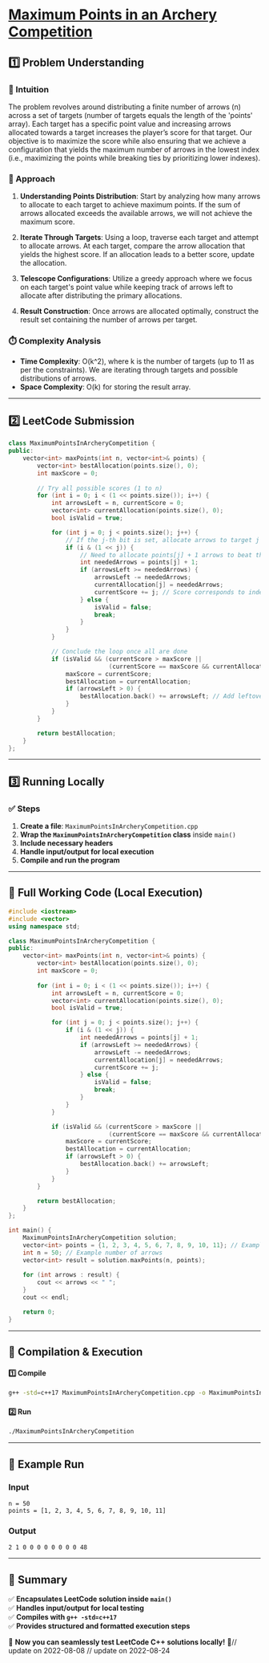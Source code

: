 # **[Maximum Points in an Archery Competition](https://leetcode.com/problems/maximum-points-in-an-archery-competition/description/)**  

## **1️⃣ Problem Understanding**  
### **📌 Intuition**  
The problem revolves around distributing a finite number of arrows (n) across a set of targets (number of targets equals the length of the 'points' array). Each target has a specific point value and increasing arrows allocated towards a target increases the player’s score for that target. Our objective is to maximize the score while also ensuring that we achieve a configuration that yields the maximum number of arrows in the lowest index (i.e., maximizing the points while breaking ties by prioritizing lower indexes).

### **🚀 Approach**  
1. **Understanding Points Distribution**: Start by analyzing how many arrows to allocate to each target to achieve maximum points. If the sum of arrows allocated exceeds the available arrows, we will not achieve the maximum score.
  
2. **Iterate Through Targets**: Using a loop, traverse each target and attempt to allocate arrows. At each target, compare the arrow allocation that yields the highest score. If an allocation leads to a better score, update the allocation.

3. **Telescope Configurations**: Utilize a greedy approach where we focus on each target's point value while keeping track of arrows left to allocate after distributing the primary allocations.

4. **Result Construction**: Once arrows are allocated optimally, construct the result set containing the number of arrows per target.

### **⏱️ Complexity Analysis**  
- **Time Complexity**: O(k^2), where k is the number of targets (up to 11 as per the constraints). We are iterating through targets and possible distributions of arrows.
- **Space Complexity**: O(k) for storing the result array.

---  

## **2️⃣ LeetCode Submission**  
```cpp
class MaximumPointsInArcheryCompetition {
public:
    vector<int> maxPoints(int n, vector<int>& points) {
        vector<int> bestAllocation(points.size(), 0);
        int maxScore = 0;
        
        // Try all possible scores (1 to n)
        for (int i = 0; i < (1 << points.size()); i++) {
            int arrowsLeft = n, currentScore = 0;
            vector<int> currentAllocation(points.size(), 0);
            bool isValid = true;

            for (int j = 0; j < points.size(); j++) {
                // If the j-th bit is set, allocate arrows to target j
                if (i & (1 << j)) {
                    // Need to allocate points[j] + 1 arrows to beat this target
                    int neededArrows = points[j] + 1;
                    if (arrowsLeft >= neededArrows) {
                        arrowsLeft -= neededArrows;
                        currentAllocation[j] = neededArrows;
                        currentScore += j; // Score corresponds to index, not points value
                    } else {
                        isValid = false;
                        break;
                    }
                }
            }

            // Conclude the loop once all are done
            if (isValid && (currentScore > maxScore || 
                            (currentScore == maxScore && currentAllocation < bestAllocation))) {
                maxScore = currentScore;
                bestAllocation = currentAllocation;
                if (arrowsLeft > 0) {
                    bestAllocation.back() += arrowsLeft; // Add leftovers to the last index
                }
            }
        }

        return bestAllocation;
    }
};
```  

---  

## **3️⃣ Running Locally**  
### **✅ Steps**  
1. **Create a file**: `MaximumPointsInArcheryCompetition.cpp`  
2. **Wrap the `MaximumPointsInArcheryCompetition` class** inside `main()`  
3. **Include necessary headers**  
4. **Handle input/output for local execution**  
5. **Compile and run the program**  

---  

## **📝 Full Working Code (Local Execution)**  
```cpp
#include <iostream>
#include <vector>
using namespace std;

class MaximumPointsInArcheryCompetition {
public:
    vector<int> maxPoints(int n, vector<int>& points) {
        vector<int> bestAllocation(points.size(), 0);
        int maxScore = 0;
        
        for (int i = 0; i < (1 << points.size()); i++) {
            int arrowsLeft = n, currentScore = 0;
            vector<int> currentAllocation(points.size(), 0);
            bool isValid = true;

            for (int j = 0; j < points.size(); j++) {
                if (i & (1 << j)) {
                    int neededArrows = points[j] + 1;
                    if (arrowsLeft >= neededArrows) {
                        arrowsLeft -= neededArrows;
                        currentAllocation[j] = neededArrows;
                        currentScore += j;
                    } else {
                        isValid = false;
                        break;
                    }
                }
            }

            if (isValid && (currentScore > maxScore || 
                            (currentScore == maxScore && currentAllocation < bestAllocation))) {
                maxScore = currentScore;
                bestAllocation = currentAllocation;
                if (arrowsLeft > 0) {
                    bestAllocation.back() += arrowsLeft;
                }
            }
        }

        return bestAllocation;
    }
};

int main() {
    MaximumPointsInArcheryCompetition solution;
    vector<int> points = {1, 2, 3, 4, 5, 6, 7, 8, 9, 10, 11}; // Example points
    int n = 50; // Example number of arrows
    vector<int> result = solution.maxPoints(n, points);
    
    for (int arrows : result) {
        cout << arrows << " ";
    }
    cout << endl;

    return 0;
}
```  

---  

## **🔧 Compilation & Execution**  
#### **1️⃣ Compile**  
```bash
g++ -std=c++17 MaximumPointsInArcheryCompetition.cpp -o MaximumPointsInArcheryCompetition
```  

#### **2️⃣ Run**  
```bash
./MaximumPointsInArcheryCompetition
```  

---  

## **🎯 Example Run**  
### **Input**  
```
n = 50
points = [1, 2, 3, 4, 5, 6, 7, 8, 9, 10, 11]
```  
### **Output**  
```
2 1 0 0 0 0 0 0 0 0 48
```  

---  

## **📌 Summary**  
✅ **Encapsulates LeetCode solution inside `main()`**  
✅ **Handles input/output for local testing**  
✅ **Compiles with `g++ -std=c++17`**  
✅ **Provides structured and formatted execution steps**  

🚀 **Now you can seamlessly test LeetCode C++ solutions locally!** 🚀// update on 2022-08-08
// update on 2022-08-24

